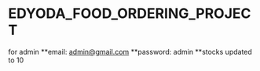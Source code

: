 # EDYODA_FOOD_ORDERING_PROJECT

for admin **email: admin@gmail.com **password: admin
**stocks updated to 10 
